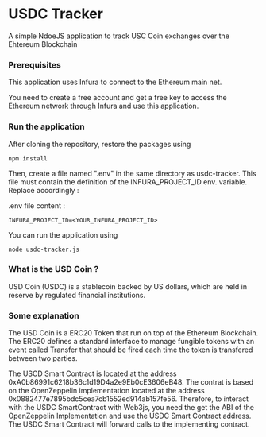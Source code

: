 # USDC Tracker

A simple NdoeJS application to track USC Coin exchanges over the Ehtereum Blockchain

### Prerequisites

This application uses Infura to connect to the Ethereum main net. 

You need to create a free account and get a free key to access the Ethereum network through Infura and use this application.

### Run the application

After cloning the repository, restore the packages using

```
npm install
```

Then, create a file named ".env" in the same directory as usdc-tracker. This file must contain the definition of the INFURA_PROJECT_ID env. variable. Replace accordingly :

.env file content :

```
INFURA_PROJECT_ID=<YOUR_INFURA_PROJECT_ID>
```

You can run the application using

```
node usdc-tracker.js
```

### What is the USD Coin ?

USD Coin (USDC) is a stablecoin backed by US dollars, which are held in reserve by regulated financial institutions.

### Some explanation

The USD Coin is a ERC20 Token that run on top of the Ethereum Blockchain. The ERC20 defines a standard interface to manage fungible tokens with an event called Transfer that should be fired each time the token is transfered between two parties.

The USCD Smart Contract is located at the address 0xA0b86991c6218b36c1d19D4a2e9Eb0cE3606eB48. The contrat is based on the OpenZeppelin implementation located at the address 0x0882477e7895bdc5cea7cb1552ed914ab157fe56. Therefore, to interact with the USDC SmartContract with Web3js, you need the get the ABI of the OpenZeppelin Implementation and use the USDC Smart Contract address. The USDC Smart Contract will forward calls to the implementing contract.